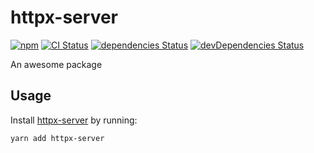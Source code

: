# httpx-server
[![npm](https://img.shields.io/npm/v/httpx-server.svg)](https://www.npmjs.com/package/httpx-server)
[![CI Status](https://github.com/vinsonchuong/httpx-server/workflows/CI/badge.svg)](https://github.com/vinsonchuong/httpx-server/actions?query=workflow%3ACI)
[![dependencies Status](https://david-dm.org/vinsonchuong/httpx-server/status.svg)](https://david-dm.org/vinsonchuong/httpx-server)
[![devDependencies Status](https://david-dm.org/vinsonchuong/httpx-server/dev-status.svg)](https://david-dm.org/vinsonchuong/httpx-server?type=dev)

An awesome package

## Usage
Install [httpx-server](https://www.npmjs.com/package/httpx-server)
by running:

```sh
yarn add httpx-server
```
